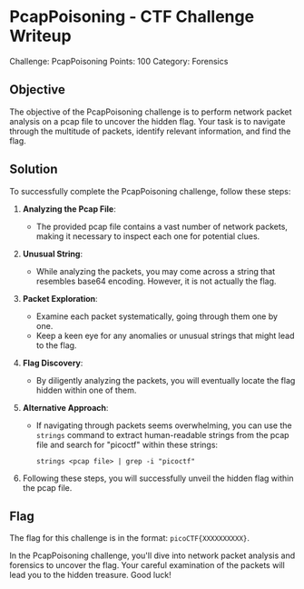 # PcapPoisoning - CTF Challenge Writeup

Challenge: PcapPoisoning
Points: 100
Category: Forensics

## Objective
The objective of the PcapPoisoning challenge is to perform network packet analysis on a pcap file to uncover the hidden flag. Your task is to navigate through the multitude of packets, identify relevant information, and find the flag.

## Solution
To successfully complete the PcapPoisoning challenge, follow these steps:

1. **Analyzing the Pcap File**:
   - The provided pcap file contains a vast number of network packets, making it necessary to inspect each one for potential clues.

2. **Unusual String**:
   - While analyzing the packets, you may come across a string that resembles base64 encoding. However, it is not actually the flag. 

3. **Packet Exploration**:
   - Examine each packet systematically, going through them one by one.
   - Keep a keen eye for any anomalies or unusual strings that might lead to the flag.

4. **Flag Discovery**:
   - By diligently analyzing the packets, you will eventually locate the flag hidden within one of them.

5. **Alternative Approach**:
   - If navigating through packets seems overwhelming, you can use the `strings` command to extract human-readable strings from the pcap file and search for "picoctf" within these strings:
     ```
     strings <pcap file> | grep -i "picoctf"
     ```

6. Following these steps, you will successfully unveil the hidden flag within the pcap file.

## Flag
The flag for this challenge is in the format: `picoCTF{XXXXXXXXXX}`.

In the PcapPoisoning challenge, you'll dive into network packet analysis and forensics to uncover the flag. Your careful examination of the packets will lead you to the hidden treasure. Good luck!
